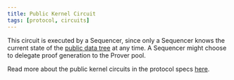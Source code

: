 ```yaml
---
title: Public Kernel Circuit
tags: [protocol, circuits]
---
```


This circuit is executed by a Sequencer, since only a Sequencer knows the current state of the [public data tree](../../storage/trees/index.md) at any time. A Sequencer might choose to delegate proof generation to the Prover pool.

Read more about the public kernel circuits in the protocol specs [here](../../../../protocol-specs/circuits/public-kernel-initial.md).
